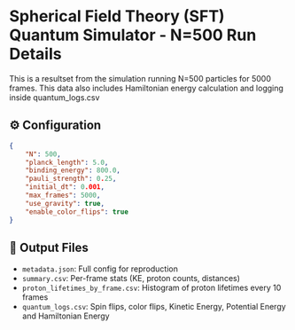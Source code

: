 # Spherical Field Theory (SFT) Quantum Simulator - N=500 Run Details

This is a resultset from the simulation running N=500 particles for 5000 frames. This data also includes Hamiltonian energy calculation and logging inside quantum_logs.csv

## ⚙️ Configuration

```json
{
    "N": 500,
    "planck_length": 5.0,
    "binding_energy": 800.0,
    "pauli_strength": 0.25,
    "initial_dt": 0.001,
    "max_frames": 5000,
    "use_gravity": true,
    "enable_color_flips": true
}
```

## 📁 Output Files
- `metadata.json`: Full config for reproduction
- `summary.csv`: Per-frame stats (KE, proton counts, distances)
- `proton_lifetimes_by_frame.csv`: Histogram of proton lifetimes every 10 frames
- `quantum_logs.csv`: Spin flips, color flips, Kinetic Energy, Potential Energy and Hamiltonian Energy